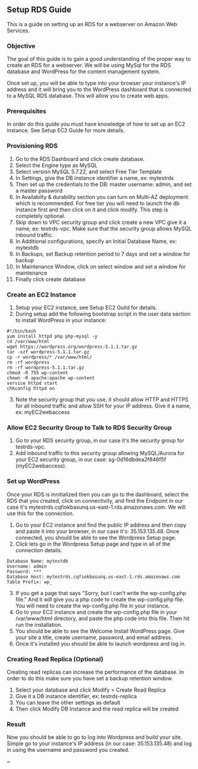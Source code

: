 ## Setup RDS Guide
This is a guide on setting up an RDS for a webserver on Amazon Web Services.

### Objective
The goal of this guide is to gain a good understanding of the proper way to create an RDS for a webserver. We will be using MySql for the RDS database and WordPress for the content management system.

Once set up, you will be able to type into your browser your instance's IP address and it will bring you to the WordPress dashboard that is connected to a MySQL RDS database. This will allow you to create web apps.

### Prerequisites
In order do this guide you must have knowledge of how to set up an EC2 instance. See Setup EC2 Guide for more details.

### Provisioning RDS
1. Go to the RDS Dashboard and click create database.
2. Select the Engine type as MySQL
3. Select version MySQL 5.7.22, and select Free Tier Template
5. In Settings, give the DB instance identifier a name, ex: mytestrds
6. Then set up the credentials to the DB: master username: admin, and set a master password
7. In Availabilty & durability section you can turn on Multi-AZ deployment which is recommended. For free tier you will need to launch the db instance first and then click on it and click modify. This step is completely optional. 
8. Skip down to VPC security group and click create a new VPC give it a name, ex: testrds-vpc. Make sure that the security group allows MySQL inbound traffic.
9. In Additional configurations, specify an Initial Database Name, ex: mytestdb
10. In Backups, set Backup retention period to 7 days and set a window for backup
11. In Maintenance Window, click on select window and set a window for maintenance
12. Finally click create database

### Create an EC2 Instance
1. Setup your EC2 instance, see Setup EC2 Guild for details.
2. During setup add the following bootstrap script in the user data section to install WordPress in your instance:
```
#!/bin/bash
yum install httpd php php-mysql -y
cd /var/www/html
wget https://wordpress.org/wordpress-5.1.1.tar.gz
tar -xzf wordpress-5.1.1.tar.gz
cp -r wordpress/* /var/www/html/
rm -rf wordpress
rm -rf wordpress-5.1.1.tar.gz
chmod -R 755 wp-content
chown -R apache:apache wp-content
service httpd start
chkconfig httpd on
```
3. Note the security group that you use, it should allow HTTP and HTTPS for all inbound traffic and allow SSH for your IP address. Give it a name, ex: myEC2webaccess

### Allow EC2 Security Group to Talk to RDS Security Group
1. Go to your RDS security group, in our case it's the security group for testrds-vpc.
2. Add inbound traffic to this security group allowing MySQL/Aurora for your EC2 security group, in our case: sg-0d16dbdea2f846f5f (myEC2webaccess).

### Set up WordPress
Once your RDS is innitialized then you can go to the dashboard, select the RDS that you created, click on connectivity, and find the Endpoint in our case it's mytestrds.cqfiokbasunq.us-east-1.rds.amazonaws.com. We will use this for the connection.

1. Go to your EC2 instance and find the public IP address and then copy and paste it into your browser, in our case it's: 35.153.135.48. Once connected, you should be able to see the Wordpress Setup page.
2. Click lets go in the Wordpress Setup page and type in all of the connection details.
```
Database Name: mytestdb
Username: admin
Password: ***
Database Host: mytestrds.cqfiokbasunq.us-east-1.rds.amazonaws.com
Table Prefix: wp_
```
3. If you get a page that says "Sorry, but I can't write the wp-config.php file." And it will give you a php code to create the wp-config.php file. You will need to create the wp-config.php file in your instance. 
4. Go to your EC2 instance and create the wp-config.php file in your /var/www/html directory, and paste the php code into this file. Then hit run the installation. 
5. You should be able to see the Welcome Install WordPress page. Give your site a title, create username, password, and email address.
6. Once it's installed you should be able to launch wordpress and log in.

### Creating Read Replica (Optional)
Creating read replicas can increase the performance of the database. In order to do this make sure you have set a backup retention window.

1. Select your database and click Modify > Create Read Replica
2. Give it a DB instance identifier, ex: testrds-replica
3. You can leave the other settings as default
4. Then click Modify DB Instance and the read replica will be created

### Result
Now you should be able to go to log into Wordpress and build your site. Simple go to your instance's IP address (in our case: 35.153.135.48) and log in using the username and password you created.

~
